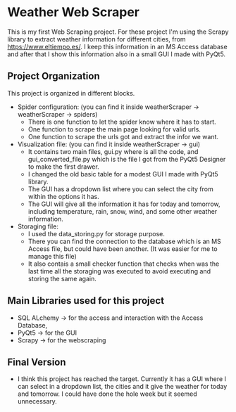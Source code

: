 # Weather Web Scraper
This is my first Web Scraping project. For these project I'm using the Scrapy library to extract weather information for different cities, from https://www.eltiempo.es/. I keep this information in an MS Access database and after that I show this information also in a small GUI I made with PyQt5.

## Project Organization
This project is organized in different blocks. 
-  Spider configuration: (you can find it inside weatherScraper -> weatherScraper -> spiders)
    - There is one function to let the spider know where it has to start.
    - One function to scrape the main page looking for valid urls.
    - One function to scrape the urls got and extract the infor we want.
-  Visualization file: (you can find it inside weatherScraper -> gui)
    - It contains two main files, gui.py where is all the code, and gui_converted_file.py which is the file I got from the PyQt5 Designer to make the first drawer.
    - I changed the old basic table for a modest GUI I made with PyQt5 library.
    - The GUI has a dropdown list where you can select the city from within the options it has.
    - The GUI will give all the information it has for today and tomorrow, including temperature, rain, snow, wind, and some other weather information.
-  Storaging file:
    - I used the data_storing.py for storage purpose.
    - There you can find the connection to the database which is an MS Access file, but could have been another. (It was easier for me to manage this file)
    - It also contais a small checker function that checks when was the last time all the storaging was executed to avoid executing and storing the same again.

## Main Libraries used for this project
- SQL ALchemy -> for the access and interaction with the Access Database,
- PyQt5 -> for the GUI
- Scrapy -> for the webscraping
  
## Final Version
- I think this project has reached the target. Currently it has a GUI where I can select in a dropdown list, the cities and it give the weather for today and tomorrow. I could have done the hole week but it seemed unnecessary.
